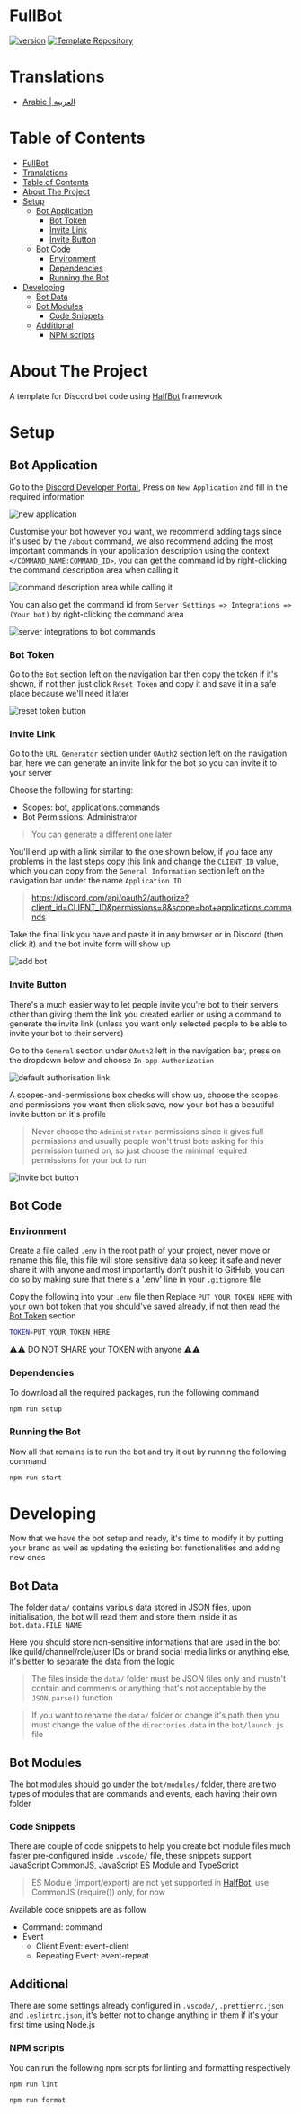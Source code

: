 # FullBot

[![version](https://img.shields.io/badge/@disqada/halfbot-v3.1.3-a341ff)](https://www.npmjs.com/package/@disqada/halfbot/v/3.1.3)
[![Template Repository](https://img.shields.io/badge/Use_This-Template-a341ff)](https://github.com/DisQada/FullBot/generate)

# Translations

- [Arabic | العربية](README.ar.md)

# Table of Contents

- [FullBot](#fullbot)
- [Translations](#translations)
- [Table of Contents](#table-of-contents)
- [About The Project](#about-the-project)
- [Setup](#setup)
  - [Bot Application](#bot-application)
    - [Bot Token](#bot-token)
    - [Invite Link](#invite-link)
    - [Invite Button](#invite-button)
  - [Bot Code](#bot-code)
    - [Environment](#environment)
    - [Dependencies](#dependencies)
    - [Running the Bot](#running-the-bot)
- [Developing](#developing)
  - [Bot Data](#bot-data)
  - [Bot Modules](#bot-modules)
    - [Code Snippets](#code-snippets)
  - [Additional](#additional)
    - [NPM scripts](#npm-scripts)

# About The Project

A template for Discord bot code using [HalfBot][halfbot] framework

# Setup

## Bot Application

Go to the [Discord Developer Portal](https://discord.com/developers/applications), Press on `New Application` and fill in the required information

![new application](images/image-1.png)

Customise your bot however you want, we recommend adding tags since it's used by the `/about` command, we also recommend adding the most important commands in your application description using the context `</COMMAND_NAME:COMMAND_ID>`, you can get the command id by right-clicking the command description area when calling it

![command description area while calling it](images/image-2.png)

You can also get the command id from `Server Settings => Integrations => (Your bot)` by right-clicking the command area

![server integrations to bot commands](images/image-3.png)

### Bot Token

Go to the `Bot` section left on the navigation bar then copy the token if it's shown, if not then just click `Reset Token` and copy it and save it in a safe place because we'll need it later

![reset token button](images/image-4.png)

### Invite Link

Go to the `URL Generator` section under `OAuth2` section left on the navigation bar, here we can generate an invite link for the bot so you can invite it to your server

Choose the following for starting:
- Scopes: bot, applications.commands
- Bot Permissions: Administrator

> You can generate a different one later

You'll end up with a link similar to the one shown below, if you face any problems in the last steps copy this link and change the `CLIENT_ID` value, which you can copy from the `General Information` section left on the navigation bar under the name `Application ID`

> https://discord.com/api/oauth2/authorize?client_id=CLIENT_ID&permissions=8&scope=bot+applications.commands

Take the final link you have and paste it in any browser or in Discord (then click it) and the bot invite form will show up

![add bot](images/image-5.png)

### Invite Button

There's a much easier way to let people invite you're bot to their servers other than giving them the link you created earlier or using a command to generate the invite link (unless you want only selected people to be able to invite your bot to their servers)

Go to the `General` section under `OAuth2` left in the navigation bar, press on the dropdown below and choose `In-app Authorization`

![default authorisation link](images/image-6.png)

A scopes-and-permissions box checks will show up, choose the scopes and permissions you want then click save, now your bot has a beautiful invite button on it's profile
> Never choose the `Administrator` permissions since it gives full permissions and usually people won't trust bots asking for this permission turned on, so just choose the minimal required permissions for your bot to run

![invite bot button](images/image-7.png)

## Bot Code

### Environment

Create a file called `.env` in the root path of your project, never move or rename this file, this file will store sensitive data so keep it safe and never share it with anyone and most importantly don't push it to GitHub, you can do so by making sure that there's a '.env' line in your `.gitignore` file

Copy the following into your `.env` file then Replace `PUT_YOUR_TOKEN_HERE` with your own bot token that you should've saved already, if not then read the [Bot Token](#bot-token) section

```bash
TOKEN=PUT_YOUR_TOKEN_HERE
```

⚠️⚠️ DO NOT SHARE your TOKEN with anyone ⚠️⚠️

### Dependencies

To download all the required packages, run the following command

```bash
npm run setup
```

### Running the Bot

Now all that remains is to run the bot and try it out by running the following command

```bash
npm run start
```

# Developing

Now that we have the bot setup and ready, it's time to modify it by putting your brand as well as updating the existing bot functionalities and adding new ones

## Bot Data

The folder `data/` contains various data stored in JSON files, upon initialisation, the bot will read them and store them inside it as `bot.data.FILE_NAME`

Here you should store non-sensitive informations that are used in the bot like guild/channel/role/user IDs or brand social media links or anything else, it's better to separate the data from the logic

> The files inside the `data/` folder must be JSON files only and mustn't contain and comments or anything that's not acceptable by the `JSON.parse()` function

> If you want to rename the `data/` folder or change it's path then you must change the value of the `directories.data` in the `bot/launch.js` file

## Bot Modules

The bot modules should go under the `bot/modules/` folder, there are two types of modules that are commands and events, each having their own folder

### Code Snippets

There are couple of code snippets to help you create bot module files much faster pre-configured inside `.vscode/` file, these snippets support JavaScript CommonJS, JavaScript ES Module and TypeScript

> ES Module (import/export) are not yet supported in [HalfBot][halfbot], use CommonJS (require()) only, for now

Available code snippets are as follow

- Command: command
- Event
  - Client Event: event-client
  - Repeating Event: event-repeat

## Additional

There are some settings already configured in `.vscode/`, `.prettierrc.json` and `.eslintrc.json`, it's better not to change anything in them if it's your first time using Node.js

### NPM scripts

You can run the following npm scripts for linting and formatting respectively

```bash
npm run lint
```
```bash
npm run format
```

[halfbot]: https://github.com/DisQada/HalfBot